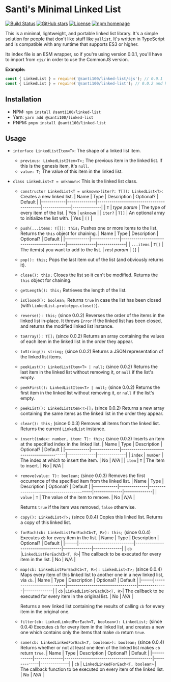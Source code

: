 # Santi's Minimal Linked List

[![Build Status](https://github.com/santi100a/linked-list/actions/workflows/ci.yml/badge.svg)](https://github.com/santi100a/linked-list/actions)
[![GitHub stars](https://img.shields.io/github/stars/santi100a/linked-list.svg)](https://github.com/santi100a/linked-list)
[![License](https://img.shields.io/github/license/santi100a/linked-list.svg)](https://github.com/santi100a/linked-list)
[![npm homepage](https://img.shields.io/npm/v/@santi100%2flinked-list.svg)](https://www.npmjs.com/package/@santi100%2flinked-list)

This is a minimal, lightweight, and portable linked list library. It's a simple solution for people that don't like stuff like `yallist`.
It's written in TypeScript and is compatible with any runtime that supports ES3 or higher.

Its index file is an ESM wrapper, so if you're using version 0.0.1, you'll have to import
from `cjs/` in order to use the CommonJS version.

**Example:**

```javascript
const { LinkedList } = require('@santi100/linked-list/cjs'); // 0.0.1
const { LinkedList } = require('@santi100/linked-list'); // 0.0.2 and higher
```

## Installation

- NPM:  `npm install @santi100/linked-list`
- Yarn: `yarn add @santi100/linked-list`
- PNPM: `pnpm install @santi100/linked-list`

## Usage

- `interface LinkedListItem<T>`: The shape of a linked list item.
  - `previous: LinkedListItem<T>;` The previous item in the linked list. If this is the genesis item,
  it's `null`.
  - `value: T;` The value of this item in the linked list.

- `class LinkedList<T = unknown>`: This is the linked list class.
  - `constructor LinkedList<T = unknown>(iter?: T[]): LinkedList<T>`:
      Creates a new linked list.
      |    Name    |     Type     |             Description                   |  Optional?   |   Default    |
      |------------|--------------|-------------------------------------------|--------------|--------------|
      |    `T`     | *type param* | The type of every item of the list.       |     Yes      |   `unknown`  |
      | `iter?`    | `T[]`        | An optional array to initialize the list with.  | Yes    |    `[]`      |

  - `push(...items: T[]): this;` Pushes one or more items to the list.
     Returns the `this` object for chaining.
     |    Name    |     Type     |             Description                   |  Optional?   |   Default    |
     |------------|--------------|-------------------------------------------|--------------|--------------|
     | `...items` | `T[]`        | The item(s) you want to add to the list.  | *rest param* |   `[]`       |

  - `pop(): this;` Pops the last item out of the list (and obviously returns it).
  - `close(): this;` Closes the list so it can't be modified.
    Returns the `this` object for chaining.
  - `getLength(): this;` Retrieves the length of the list.
  - `isClosed(): boolean;` Returns `true` in case the list has been closed
    (with `LinkedList.prototype.close()`).
  - `reverse(): this;` (since 0.0.2) Reverses the order of the items in the linked list in-place.
    It throws `Error` if the linked list has been closed, and returns the modified
    linked list instance.
  - `toArray(): T[];` (since 0.0.2) Returns an array containing the values of each item in the
    linked list in the order they appear.
  - `toString(): string;` (since 0.0.2) Returns a JSON representation of the linked list items.
  - `peekLast(): LinkedListItem<T> | null;` (since 0.0.2)
     Returns the last item in the linked list without removing it, or `null` if the list's empty.
  - `peekFirst(): LinkedListItem<T> | null;` (since 0.0.2)
     Returns the first item in the linked list without removing it, or `null` if the list's empty.
  - `peekList(): LinkedListItem<T>[];` (since 0.0.2)
     Returns a new array containing the same items as the linked list in the order they appear.

  - `clear(): this;` (since 0.0.3)
     Removes all items from the linked list. Returns the current `LinkedList` instance.
  - `insert(index: number, item: T): this;` (since 0.0.3)
     Inserts an item at the specified index in the linked list.
     |    Name    |     Type     |             Description                   |  Optional?   |   Default    |
     |------------|--------------|-------------------------------------------|--------------|--------------|
     | `index`    |   `number`   | The index at which to insert the item.    |      No      |    *N/A*     |
     | `item`     |     `T`      | The item to insert.                       |      No      |    *N/A*     |
  - `remove(value: T): boolean;` (since 0.0.3)
     Removes the first occurrence of the specified item from the linked list.
     |    Name    |     Type     |             Description                   |  Optional?   |   Default    |
     |------------|--------------|-------------------------------------------|--------------|--------------|
     | `value`    |     `T`      | The value of the item to remove.          |      No      |    *N/A*     |

     Returns `true` if the item was removed, `false` otherwise.
  - `copy(): LinkedList<T>;` (since 0.0.4)
    Copies this linked list.
    Returns a copy of this linked list.
  - `forEach(cb: LinkedListForEachCb<T, R>): this;` (since 0.0.4)
    Executes `cb` for every item in the list.
    | Name |     Type                  |           Description            |  Optional?   |   Default    |
    |------|---------------------------|----------------------------------|--------------|--------------|
    | `cb` |`LinkedListForEachCb<T, R>`| The callback to be executed for every item in the list. |      No      |    *N/A*     |
  - `map(cb: LinkedListForEachCb<T, R>): LinkedList<T>;` (since 0.0.4)
    Maps every item of this linked list to another one in a new linked list, via `cb`.
    | Name |     Type                  |           Description            |  Optional?   |   Default    |
    |------|---------------------------|----------------------------------|--------------|--------------|
    | `cb` |`LinkedListForEachCb<T, R>`| The callback to be executed for every item in the original list. |      No      |    *N/A*     |

    Returns a new linked list containing the results of calling `cb` for every item in the original one.
  - `filter(cb: LinkedLinkedForEach<T, boolean>): LinkedList;` (since 0.0.4)
    Executes `cb` for every item in the linked list, and creates a new one which contains
    only the items that make `cb` return `true`.
  - `some(cb: LinkedLinkedForEach<T, boolean>): boolean;` (since 0.0.4)
    Returns whether or not at least one item of the linked list makes `cb` return `true`.
    |    Name    |     Type     |             Description                   |  Optional?   |   Default    |
    |------------|--------------|-------------------------------------------|--------------|--------------|
    | `cb`    |     `LinkedLinkedForEach<T, boolean>`      | The callback function to be executed on every item of the linked list.          |      No      |    *N/A*     |
